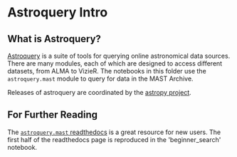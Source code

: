 # Astroquery Intro

## What is Astroquery?
[Astroquery](https://astroquery.readthedocs.io/en/latest/) is a suite of tools for querying online astronomical data sources. There are many modules, each of which are designed to access different datasets, from ALMA to VizieR. The notebooks in this folder use the `astroquery.mast` module to query for data in the MAST Archive.

Releases of astroquery are coordinated by the [astropy project](https://www.astropy.org/index.html).

## For Further Reading
The [`astroquery.mast` readthedocs](https://astroquery.readthedocs.io/en/latest/mast/mast.html) is a great resource for new users. The first half of the readthedocs page is reproduced in the 'beginner_search' notebook.